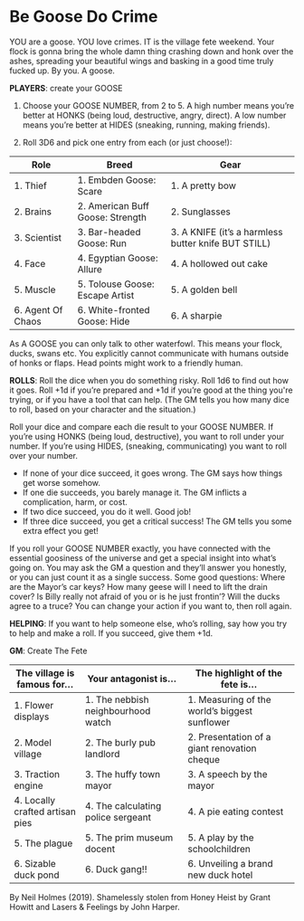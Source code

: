 # Be Goose Do Crime

YOU are a goose. YOU love crimes. IT is the village fete weekend. Your flock is gonna bring the whole damn thing crashing down and honk over the ashes, spreading your beautiful wings and basking in a good time truly fucked up. By you. A goose.

**PLAYERS**: create your GOOSE

1. Choose your GOOSE NUMBER, from 2 to 5. A high number means you’re better at HONKS (being loud, destructive, angry, direct). A low number means you’re better at HIDES (sneaking, running, making friends).

2. Roll 3D6 and pick one entry from each (or just choose!):

|Role|Breed|Gear|
|---|---|---|
|1. Thief|1. Embden Goose: Scare|1. A pretty bow|
|2. Brains|2. American Buff Goose: Strength|2. Sunglasses|
|3. Scientist|3. Bar-headed Goose: Run|3. A KNIFE (it’s a harmless butter knife BUT STILL)|
|4. Face|4. Egyptian Goose: Allure|4. A hollowed out cake|
|5. Muscle|5. Tolouse Goose: Escape Artist|5. A golden bell|
|6. Agent Of Chaos|6. White-fronted Goose: Hide|6. A sharpie|

As A GOOSE you can only talk to other waterfowl. This means your flock, ducks, swans etc. You explicitly cannot communicate with humans outside of honks or flaps. Head points might work to a friendly human.

**ROLLS**: Roll the dice when you do something risky. Roll 1d6 to find out how it goes. Roll +1d if you’re prepared and +1d if you’re good at the thing you're trying, or if you have a tool that can help. (The GM tells you how many dice to roll, based on your character and the situation.)

Roll your dice and compare each die result to your GOOSE NUMBER. If you’re using HONKS (being loud, destructive), you want to roll under your number. If you’re using HIDES, (sneaking, communicating) you want to roll over your number.

* If none of your dice succeed, it goes wrong. The GM says how things get worse somehow.
* If one die succeeds, you barely manage it. The GM inflicts a complication, harm, or cost.
* If two dice succeed, you do it well. Good job!
* If three dice succeed, you get a critical success! The GM tells you some extra effect you get!

If you roll your GOOSE NUMBER exactly, you have connected with the essential goosiness of the universe and get a special insight into what’s going on. You may ask the GM a question and they’ll answer you honestly, or you can just count it as a single success. Some good questions: Where are the Mayor’s car keys? How many geese will I need to lift the drain cover? Is Billy really not afraid of you or is he just frontin’? Will the ducks agree to a truce? You can change your action if you want to, then roll again.

**HELPING**: If you want to help someone else, who’s rolling, say how you try to help and make a roll. If you succeed, give them +1d.

**GM**: Create The Fete

|The village is famous for…|Your antagonist is…|The highlight of the fete is…|
|---|---|---|
|1. Flower displays|1. The nebbish neighbourhood watch|1. Measuring of the world’s biggest sunflower|
|2. Model village|2. The burly pub landlord|2. Presentation of a giant renovation cheque|
|3. Traction engine|3. The huffy town mayor|3. A speech by the mayor|
|4. Locally crafted artisan pies|4. The calculating police sergeant|4. A pie eating contest|
|5. The plague|5. The prim museum docent|5. A play by the schoolchildren|
|6. Sizable duck pond|6. Duck gang!!|6. Unveiling a brand new duck hotel|

By Neil Holmes (2019).
Shamelessly stolen from Honey Heist by Grant Howitt and Lasers & Feelings by John Harper.